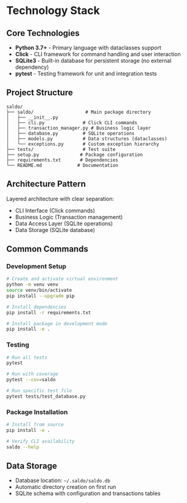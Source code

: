 # Technology Stack

## Core Technologies

- **Python 3.7+** - Primary language with dataclasses support
- **Click** - CLI framework for command handling and user interaction
- **SQLite3** - Built-in database for persistent storage (no external dependency)
- **pytest** - Testing framework for unit and integration tests

## Project Structure

```
saldo/
├── saldo/                   # Main package directory
│   ├── __init__.py
│   ├── cli.py              # Click CLI commands
│   ├── transaction_manager.py # Business logic layer
│   ├── database.py         # SQLite operations
│   ├── models.py           # Data structures (dataclasses)
│   └── exceptions.py       # Custom exception hierarchy
├── tests/                  # Test suite
├── setup.py               # Package configuration
├── requirements.txt       # Dependencies
└── README.md             # Documentation
```

## Architecture Pattern

Layered architecture with clear separation:

- CLI Interface (Click commands)
- Business Logic (Transaction management)
- Data Access Layer (SQLite operations)
- Data Storage (SQLite database)

## Common Commands

### Development Setup

```bash
# Create and activate virtual environment
python -m venv venv
source venv/bin/activate
pip install --upgrade pip

# Install dependencies
pip install -r requirements.txt

# Install package in development mode
pip install -e .
```

### Testing

```bash
# Run all tests
pytest

# Run with coverage
pytest --cov=saldo

# Run specific test file
pytest tests/test_database.py
```

### Package Installation

```bash
# Install from source
pip install -e .

# Verify CLI availability
saldo --help
```

## Data Storage

- Database location: `~/.saldo/saldo.db`
- Automatic directory creation on first run
- SQLite schema with configuration and transactions tables
